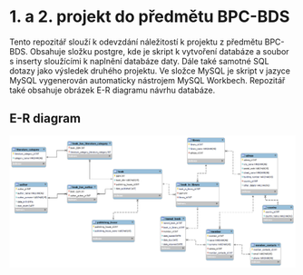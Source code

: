 # 1. a 2. projekt do předmětu BPC-BDS
Tento repozitář slouží k odevzdání náležitostí k projektu z předmětu BPC-BDS.
Obsahuje složku postgre, kde je skript k vytvoření databáze a soubor s inserty
sloužícími k naplnění databáze daty. Dále také samotné SQL dotazy jako výsledek druhého projektu.
  Ve složce MySQL je skript v jazyce MySQL vygenerován automaticky nástrojem MySQL Workbech. 
Repozitář také obsahuje obrázek E-R diagramu návrhu databáze. 
## E-R diagram

![diagram](diagram.png)
